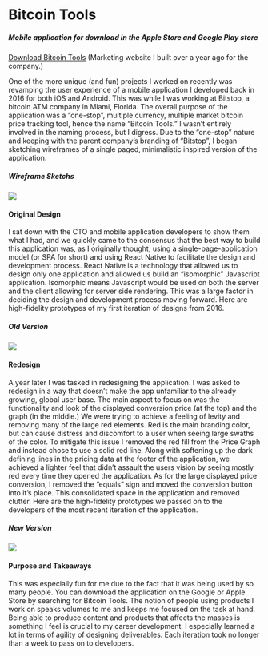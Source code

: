 # Bitcoin Tools 
##### Mobile application for download in the Apple Store and Google Play store
[Download Bitcoin Tools](https://app.bitstop.co) (Marketing website I built over a year ago for the company.)
	
One of the more unique (and fun) projects I worked on recently was revamping the user experience of a mobile application I developed back in 2016 for both iOS and Android. This was while I was working at Bitstop, a bitcoin ATM company in Miami, Florida. The overall purpose of the application was a “one-stop”, multiple currency, multiple market bitcoin price tracking tool, hence the name “Bitcoin Tools.” I wasn’t entirely involved in the naming process, but I digress. Due to the “one-stop” nature and keeping with the parent company’s branding of “Bitstop”, I began sketching wireframes of a single paged, minimalistic inspired version of the application.

##### Wireframe Sketchs
![](https://preview.ibb.co/jwBKab/Full_Size_Render.jpg)

#### Original Design

I sat down with the CTO and mobile application developers to show them what I had, and we quickly came to the consensus that the best way to build this application was, as I originally thought, using a single-page-application model (or SPA for short) and using React Native to facilitate the design and development process. React Native is a technology that allowed us to design only one application and allowed us build an “isomorphic” Javascript application. Isomorphic means Javascript would be used on both the server and the client allowing for server side rendering. This was a large factor in deciding the design and development process moving forward. Here are high-fidelity prototypes of my first iteration of designs from 2016.

##### Old  Version
![](https://image.ibb.co/bRrP8w/main_old_version.png)

#### Redesign
A year later I was tasked in redesigning the application. I was asked to redesign in a way that doesn’t make the app unfamiliar to the already growing, global user base. The main aspect to focus on was the functionality and look of the displayed conversion price (at the top) and the graph (in the middle.) We were trying to achieve a feeling of levity and removing many of the large red elements. Red is the main branding color, but can cause distress and discomfort to a user when seeing large swaths of the color. To mitigate this issue I removed the red fill from the Price Graph and instead chose to use a solid red line. Along with softening up the dark defining lines in the pricing data at the footer of the application, we achieved a lighter feel that didn’t assault the users vision by seeing mostly red every time they opened the application. As for the large displayed price conversion, I removed the “equals” sign and moved the conversion button into it’s place. This consolidated space in the application and removed clutter. Here are the high-fidelity prototypes we passed on to the developers of the most recent iteration of the application.

##### New Version
![](https://image.ibb.co/c4fvFb/main_new_version.png)

#### Purpose and Takeaways
This was especially fun for me due to the fact that it was being used by so many people. You can download the application on the Google or Apple Store by searching for Bitcoin Tools. The notion of people using products I work on speaks volumes to me and keeps me focused on the task at hand. Being able to produce content and products that affects the masses is something I feel is crucial to my career development. I especially learned a lot in terms of agility of designing deliverables. Each iteration took no longer than a week to pass on to developers.
